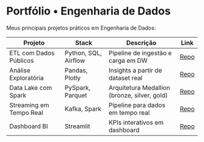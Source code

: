 
# Portfólio • Engenharia de Dados

Meus principais projetos práticos em Engenharia de Dados:

| Projeto | Stack | Descrição | Link |
|---------|-------|-----------|------|
| ETL com Dados Públicos | Python, SQL, Airflow | Pipeline de ingestão e carga em DW | [Repo](https://github.com/andreribeiro41/etl-public-data) |
| Análise Exploratória | Pandas, Plotly | Insights a partir de dataset real | [Repo](https://github.com/<usuario>/eda-analise-dados-reais) |
| Data Lake com Spark | PySpark, Parquet | Arquitetura Medallion (bronze, silver, gold) | [Repo](https://github.com/<usuario>/data-lake-spark) |
| Streaming em Tempo Real | Kafka, Spark | Pipeline para dados em tempo real | [Repo](https://github.com/<usuario>/streaming-kafka-spark) |
| Dashboard BI | Streamlit | KPIs interativos em dashboard | [Repo](https://github.com/andreribeiro41/weather-dashboard-streamlit) 
